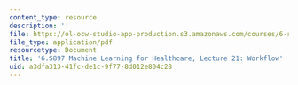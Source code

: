 ```yaml
---
content_type: resource
description: ''
file: https://ol-ocw-studio-app-production.s3.amazonaws.com/courses/6-s897-machine-learning-for-healthcare-spring-2019/a3dfa31341fcde1c9f778d012e804c28_MIT6_S897S19_lec21.pdf
file_type: application/pdf
resourcetype: Document
title: '6.S897 Machine Learning for Healthcare, Lecture 21: Workflow'
uid: a3dfa313-41fc-de1c-9f77-8d012e804c28
---
```

